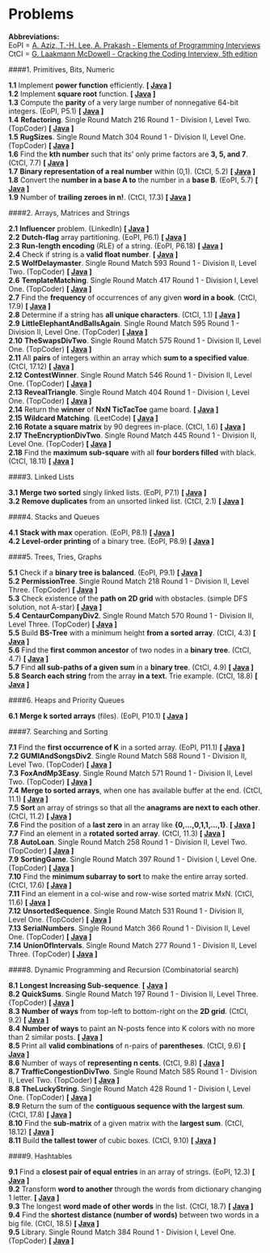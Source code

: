 Problems
=====

**Abbreviations:**  
EoPI = [A. Aziz, T.-H. Lee, A. Prakash - Elements of Programming Interviews](http://www.amazon.com/dp/1479274836/)  
CtCI = [G. Laakmann McDowell - Cracking the Coding Interview, 5th edition](http://www.amazon.com/Cracking-Coding-Interview-Programming-Questions/dp/098478280X)

####1. Primitives, Bits, Numeric

**1.1** Implement **power function** efficiently. **[ [Java](https://github.com/andreytim/jafar/blob/master/problems/src/main/java/com/andreytim/jafar/problems/numeric/P11_FastPower.java) ]**  
**1.2** Implement **square root** function. **[ [Java](https://github.com/andreytim/jafar/blob/master/problems/src/main/java/com/andreytim/jafar/problems/numeric/P12_Sqrt.java) ]**  
**1.3** Compute the **parity** of a very large number of nonnegative 64-bit integers. (EoPI, P5.1) **[ [Java](https://github.com/andreytim/jafar/blob/master/problems/src/main/java/com/andreytim/jafar/problems/numeric/P13_Parity.java) ]**  
**1.4** **Refactoring**. Single Round Match 216 Round 1 - Division I, Level Two. (TopCoder) **[ [Java](https://github.com/andreytim/jafar/blob/master/problems/src/main/java/com/andreytim/jafar/problems/numeric/P14_Refactoring.java) ]**  
**1.5** **RugSizes**. Single Round Match 304 Round 1 - Division II, Level One. (TopCoder) **[ [Java](https://github.com/andreytim/jafar/blob/master/problems/src/main/java/com/andreytim/jafar/problems/numeric/P15_RugSizes.java) ]**  
**1.6** Find the **kth number** such that its' only prime factors are **3, 5, and 7**. (CtCI, 7.7) **[ [Java](https://github.com/andreytim/jafar/blob/master/problems/src/main/java/com/andreytim/jafar/problems/numeric/P16_MultiplesOf357.java) ]**  
**1.7** **Binary representation of a real number** within (0,1). (CtCI, 5.2) **[ [Java](https://github.com/andreytim/jafar/blob/master/problems/src/main/java/com/andreytim/jafar/problems/numeric/P17_BinaryOfAFloat.java) ]**  
**1.8** Convert the **number in a base A to** the number in a **base B**. (EoPI, 5.7) **[ [Java](https://github.com/andreytim/jafar/blob/master/problems/src/main/java/com/andreytim/jafar/problems/numeric/P18_BaseConversion.java) ]**  
**1.9** Number of **trailing zeroes in n\!**. (CtCI, 17.3) **[ [Java](https://github.com/andreytim/jafar/blob/master/problems/src/main/java/com/andreytim/jafar/problems/numeric/P19_TrailingZeroesInFact.java) ]**

####2. Arrays, Matrices and Strings

**2.1** **Influencer** problem. (LinkedIn) **[ [Java](https://github.com/andreytim/jafar/blob/master/problems/src/main/java/com/andreytim/jafar/problems/arrstr/P21_Influencer.java) ]**  
**2.2** **Dutch-flag** array partitioning. (EoPI, P6.1) **[ [Java](https://github.com/andreytim/jafar/blob/master/problems/src/main/java/com/andreytim/jafar/problems/arrstr/P22_DutchFlagPartitioning.java) ]**  
**2.3** **Run-length encoding** (RLE) of a string. (EoPI, P6.18) **[ [Java](https://github.com/andreytim/jafar/blob/master/problems/src/main/java/com/andreytim/jafar/problems/arrstr/P23_RleEncoding.java) ]**   
**2.4** Check if string is a **valid float number**. **[ [Java](https://github.com/andreytim/jafar/blob/master/problems/src/main/java/com/andreytim/jafar/problems/arrstr/P24_ValidNumber.java) ]**  
**2.5** **WolfDelaymaster**. Single Round Match 593 Round 1 - Division II, Level Two. (TopCoder) **[ [Java](https://github.com/andreytim/jafar/blob/master/problems/src/main/java/com/andreytim/jafar/problems/arrstr/P25_WolfDelaymaster.java) ]**  
**2.6** **TemplateMatching**. Single Round Match 417 Round 1 - Division I, Level One. (TopCoder) **[ [Java](https://github.com/andreytim/jafar/blob/master/problems/src/main/java/com/andreytim/jafar/problems/arrstr/P26_TemplateMatching.java) ]**  
**2.7** Find the **frequency** of occurrences of any given **word in a book**. (CtCI, 17.9) **[ [Java](https://github.com/andreytim/jafar/blob/master/problems/src/main/java/com/andreytim/jafar/problems/arrstr/P27_WordsFrequency.java) ]**  
**2.8** Determine if a string has **all unique characters**. (CtCI, 1.1) **[ [Java](https://github.com/andreytim/jafar/blob/master/problems/src/main/java/com/andreytim/jafar/problems/arrstr/P28_StringUniqueChars.java) ]**    
**2.9** **LittleElephantAndBallsAgain**. Single Round Match 595 Round 1 - Division II, Level One. (TopCoder) **[ [Java](https://github.com/andreytim/jafar/blob/master/problems/src/main/java/com/andreytim/jafar/problems/arrstr/P29_LittleElephantAndBallsAgain.java) ]**  
**2.10** **TheSwapsDivTwo**. Single Round Match 575 Round 1 - Division II, Level One. (TopCoder) **[ [Java](https://github.com/andreytim/jafar/blob/master/problems/src/main/java/com/andreytim/jafar/problems/arrstr/P210_TheSwapsDivTwo.java) ]**  
**2.11** All **pairs** of integers within an array which **sum to a specified value**. (CtCI, 17.12) **[ [Java](https://github.com/andreytim/jafar/blob/master/problems/src/main/java/com/andreytim/jafar/problems/arrstr/P211_AllPairsSumToValue.java) ]**  
**2.12** **ContestWinner**. Single Round Match 546 Round 1 - Division II, Level One. (TopCoder) **[ [Java](https://github.com/andreytim/jafar/blob/master/problems/src/main/java/com/andreytim/jafar/problems/arrstr/P212_ContestWinner.java) ]**  
**2.13** **RevealTriangle**. Single Round Match 404 Round 1 - Division I, Level One. (TopCoder) **[ [Java](https://github.com/andreytim/jafar/blob/master/problems/src/main/java/com/andreytim/jafar/problems/arrstr/P213_RevealTriangle.java) ]**  
**2.14** Return the **winner** of **NxN TicTacToe** game board. **[ [Java](https://github.com/andreytim/jafar/blob/master/problems/src/main/java/com/andreytim/jafar/problems/arrstr/P214_TicTacToeWinner.java) ]**  
**2.15** **Wildcard Matching**. (LeetCode) **[ [Java](https://github.com/andreytim/jafar/blob/master/problems/src/main/java/com/andreytim/jafar/problems/arrstr/P215_WildcardMatching.java) ]**  
**2.16** **Rotate a square matrix** by 90 degrees in-place. (CtCI, 1.6) **[ [Java](https://github.com/andreytim/jafar/blob/master/problems/src/main/java/com/andreytim/jafar/problems/arrstr/P216_MatrixRotate.java) ]**  
**2.17** **TheEncryptionDivTwo**. Single Round Match 445 Round 1 - Division II, Level One. (TopCoder) **[ [Java](https://github.com/andreytim/jafar/blob/master/problems/src/main/java/com/andreytim/jafar/problems/arrstr/P217_TheEncryptionDivTwo.java) ]**  
**2.18** Find the **maximum sub-square** with all **four borders filled** with black. (CtCI, 18.11) **[ [Java](https://github.com/andreytim/jafar/blob/master/problems/src/main/java/com/andreytim/jafar/problems/arrstr/P218_MaxBlackSubsquare.java) ]**

####3. Linked Lists

**3.1** **Merge two sorted** singly linked lists. (EoPI, P7.1) **[ [Java](https://github.com/andreytim/jafar/blob/master/problems/src/main/java/com/andreytim/jafar/problems/linkedlist/P31_MergeTwoSorted.java) ]**  
**3.2** **Remove duplicates** from an unsorted linked list. (CtCI, 2.1) **[ [Java](https://github.com/andreytim/jafar/blob/master/problems/src/main/java/com/andreytim/jafar/problems/linkedlist/P32_RemoveDuplicates.java) ]**

####4. Stacks and Queues

**4.1** **Stack with max** operation. (EoPI, P8.1) **[ [Java](https://github.com/andreytim/jafar/blob/master/problems/src/main/java/com/andreytim/jafar/problems/stackqueue/P41_StackWithMax.java) ]**  
**4.2** **Level-order printing** of a binary tree. (EoPI, P8.9) **[ [Java](https://github.com/andreytim/jafar/blob/master/problems/src/main/java/com/andreytim/jafar/problems/stackqueue/P42_LevelOrderPrinting.java) ]**  

####5. Trees, Tries, Graphs

**5.1** Check if a **binary tree is balanced**. (EoPI, P9.1) **[ [Java](https://github.com/andreytim/jafar/blob/master/problems/src/main/java/com/andreytim/jafar/problems/treesgraphs/P51_CheckIfBtIsBalanced.java) ]**  
**5.2** **PermissionTree**. Single Round Match 218 Round 1 - Division II, Level Three. (TopCoder) **[ [Java](https://github.com/andreytim/jafar/blob/master/problems/src/main/java/com/andreytim/jafar/problems/treesgraphs/P52_PermissionTree.java) ]**  
**5.3** Check existence of the **path on 2D grid** with obstacles. (simple DFS solution, not A-star) **[ [Java](https://github.com/andreytim/jafar/blob/master/problems/src/main/java/com/andreytim/jafar/problems/treesgraphs/P53_CheckPath2DGrid.java) ]**  
**5.4** **CentaurCompanyDiv2**. Single Round Match 570 Round 1 - Division II, Level Three. (TopCoder) **[ [Java](https://github.com/andreytim/jafar/blob/master/problems/src/main/java/com/andreytim/jafar/problems/treesgraphs/P54_CentaurCompanyDiv2.java) ]**  
**5.5** Build **BS-Tree** with a minimum height **from a sorted array**. (CtCI, 4.3) **[ [Java](https://github.com/andreytim/jafar/blob/master/problems/src/main/java/com/andreytim/jafar/problems/treesgraphs/P55_BuildBsTreeFromSortedArr.java) ]**  
**5.6** Find the **first common ancestor** of two nodes in a **binary tree**. (CtCI, 4.7) **[ [Java](https://github.com/andreytim/jafar/blob/master/problems/src/main/java/com/andreytim/jafar/problems/treesgraphs/P56_FirstCommonAncestor.java) ]**  
**5.7** Find **all sub-paths of a given sum** in a **binary tree**. (CtCI, 4.9) **[ [Java](https://github.com/andreytim/jafar/blob/master/problems/src/main/java/com/andreytim/jafar/problems/treesgraphs/P57_PathsOfGivenSumInBt.java) ]**  
**5.8** **Search each string** from the array **in a text**. Trie example. (CtCI, 18.8) **[ [Java](https://github.com/andreytim/jafar/blob/master/problems/src/main/java/com/andreytim/jafar/problems/treesgraphs/P58_StringsSearch.java) ]**

####6. Heaps and Priority Queues

**6.1** **Merge k sorted arrays** (files). (EoPI, P10.1) **[ [Java](https://github.com/andreytim/jafar/blob/master/problems/src/main/java/com/andreytim/jafar/problems/heaps/P61_MergeKSortedArrays.java) ]**  

####7. Searching and Sorting

**7.1** Find the **first occurrence of K** in a sorted array. (EoPI, P11.1) **[ [Java](https://github.com/andreytim/jafar/blob/master/problems/src/main/java/com/andreytim/jafar/problems/sortsearch/P71_FirstOccurenceInSortedArray.java) ]**  
**7.2** **GUMIAndSongsDiv2**. Single Round Match 588 Round 1 - Division II, Level Two. (TopCoder) **[ [Java](https://github.com/andreytim/jafar/blob/master/problems/src/main/java/com/andreytim/jafar/problems/sortsearch/P72_GUMIAndSongsDiv2.java) ]**  
**7.3** **FoxAndMp3Easy**. Single Round Match 571 Round 1 - Division II, Level Two. (TopCoder) **[ [Java](https://github.com/andreytim/jafar/blob/master/problems/src/main/java/com/andreytim/jafar/problems/sortsearch/P73_FoxAndMp3Easy.java) ]**  
**7.4** **Merge to sorted arrays**, when one has available buffer at the end. (CtCI, 11.1) **[ [Java](https://github.com/andreytim/jafar/blob/master/problems/src/main/java/com/andreytim/jafar/problems/sortsearch/P74_MergeTwoSortedInPlace.java) ]**  
**7.5** **Sort** an array of strings so that all the **anagrams are next to each other**. (CtCI, 11.2) **[ [Java](https://github.com/andreytim/jafar/blob/master/problems/src/main/java/com/andreytim/jafar/problems/sortsearch/P75_SortAnagrams.java) ]**  
**7.6** Find the position of a **last zero** in an array like **{0,...,0,1,1,...,1}**. **[ [Java](https://github.com/andreytim/jafar/blob/master/problems/src/main/java/com/andreytim/jafar/problems/sortsearch/P76_LastZeroPosition.java) ]**  
**7.7** Find an element in a **rotated sorted array**. (CtCI, 11.3) **[ [Java](https://github.com/andreytim/jafar/blob/master/problems/src/main/java/com/andreytim/jafar/problems/sortsearch/P77_FindInRotatedArray.java) ]**  
**7.8** **AutoLoan**. Single Round Match 258 Round 1 - Division II, Level Two. (TopCoder) **[ [Java](https://github.com/andreytim/jafar/blob/master/problems/src/main/java/com/andreytim/jafar/problems/sortsearch/P78_AutoLoan.java) ]**  
**7.9** **SortingGame**. Single Round Match 397 Round 1 - Division I, Level One. (TopCoder) **[ [Java](https://github.com/andreytim/jafar/blob/master/problems/src/main/java/com/andreytim/jafar/problems/sortsearch/P79_SortingGame.java) ]**  
**7.10** Find the **minimum subarray to sort** to make the entire array sorted. (CtCI, 17.6) **[ [Java](https://github.com/andreytim/jafar/blob/master/problems/src/main/java/com/andreytim/jafar/problems/sortsearch/P710_MinSubarrayToSort.java) ]**  
**7.11** Find an element in a col-wise and row-wise sorted matrix MxN. (CtCI, 11.6) **[ [Java](https://github.com/andreytim/jafar/blob/master/problems/src/main/java/com/andreytim/jafar/problems/sortsearch/P711_MatrixBinarySearch.java) ]**  
**7.12** **UnsortedSequence**. Single Round Match 531 Round 1 - Division II, Level One. (TopCoder) **[ [Java](https://github.com/andreytim/jafar/blob/master/problems/src/main/java/com/andreytim/jafar/problems/sortsearch/P712_UnsortedSequence.java) ]**  
**7.13** **SerialNumbers**. Single Round Match 366 Round 1 - Division II, Level One. (TopCoder) **[ [Java](https://github.com/andreytim/jafar/blob/master/problems/src/main/java/com/andreytim/jafar/problems/sortsearch/P713_SerialNumbers.java) ]**  
**7.14** **UnionOfIntervals**. Single Round Match 277 Round 1 - Division II, Level Three. (TopCoder) **[ [Java](https://github.com/andreytim/jafar/blob/master/problems/src/main/java/com/andreytim/jafar/problems/sortsearch/P714_UnionOfIntervals.java) ]**

####8. Dynamic Programming and Recursion (Combinatorial search)

**8.1** **Longest Increasing Sub-sequence**. **[ [Java](https://github.com/andreytim/jafar/blob/master/problems/src/main/java/com/andreytim/jafar/problems/dp/P81_LongestIncreasingSubsequence.java) ]**  
**8.2** **QuickSums**. Single Round Match 197 Round 1 - Division II, Level Three. (TopCoder) **[ [Java](https://github.com/andreytim/jafar/blob/master/problems/src/main/java/com/andreytim/jafar/problems/dp/P82_QuickSums.java) ]**  
**8.3** **Number of ways** from top-left to bottom-right on the **2D grid**. (CtCI, 9.2) **[ [Java](https://github.com/andreytim/jafar/blob/master/problems/src/main/java/com/andreytim/jafar/problems/dp/P83_SqrGridNumberOfWays.java) ]**  
**8.4** **Number of ways** to paint an N-posts fence into K colors with no more than 2 similar posts. **[ [Java](https://github.com/andreytim/jafar/blob/master/problems/src/main/java/com/andreytim/jafar/problems/dp/P84_FencePainting.java) ]**  
**8.5** Print all **valid combinations** of n-pairs of **parentheses**. (CtCI, 9.6) **[ [Java](https://github.com/andreytim/jafar/blob/master/problems/src/main/java/com/andreytim/jafar/problems/dp/P85_ValidParentheses.java) ]**  
**8.6** Number of ways of **representing n cents**. (CtCI, 9.8) **[ [Java](https://github.com/andreytim/jafar/blob/master/problems/src/main/java/com/andreytim/jafar/problems/dp/P86_CoinsRepresentation.java) ]**  
**8.7** **TrafficCongestionDivTwo**. Single Round Match 585 Round 1 - Division II, Level Two. (TopCoder) **[ [Java](https://github.com/andreytim/jafar/blob/master/problems/src/main/java/com/andreytim/jafar/problems/dp/P87_TrafficCongestionDivTwo.java) ]**  
**8.8** **TheLuckyString**. Single Round Match 428 Round 1 - Division I, Level One. (TopCoder) **[ [Java](https://github.com/andreytim/jafar/blob/master/problems/src/main/java/com/andreytim/jafar/problems/dp/P88_TheLuckyString.java) ]**  
**8.9** Return the sum of the **contiguous sequence with the largest sum**. (CtCI, 17.8) **[ [Java](https://github.com/andreytim/jafar/blob/master/problems/src/main/java/com/andreytim/jafar/problems/dp/P89_MaxSumSubarray.java) ]**  
**8.10** Find the **sub-matrix** of a given matrix with the **largest sum**. (CtCI, 18.12) **[ [Java](https://github.com/andreytim/jafar/blob/master/problems/src/main/java/com/andreytim/jafar/problems/dp/P810_MaxSumSubmatrix.java) ]**  
**8.11** Build **the tallest tower** of cubic boxes. (CtCI, 9.10) **[ [Java](https://github.com/andreytim/jafar/blob/master/problems/src/main/java/com/andreytim/jafar/problems/dp/P811_TallestTowerOfBoxes.java) ]**
  
####9. Hashtables

**9.1** Find a **closest pair of equal entries** in an array of strings. (EoPI, 12.3) **[ [Java](https://github.com/andreytim/jafar/blob/master/problems/src/main/java/com/andreytim/jafar/problems/hashtables/P91_ClosestPairOfStrings.java) ]**  
**9.2** Transform **word to another** through the words from dictionary changing 1 letter. **[ [Java](https://github.com/andreytim/jafar/blob/master/problems/src/main/java/com/andreytim/jafar/problems/hashtables/P92_WordTransform.java) ]**  
**9.3** The longest **word made of other words** in the list. (CtCI, 18.7) **[ [Java](https://github.com/andreytim/jafar/blob/master/problems/src/main/java/com/andreytim/jafar/problems/hashtables/P93_LongestSplittableWord.java) ]**  
**9.4** Find the **shortest distance (number of words)** between two words in a big file. (CtCI, 18.5) **[ [Java](https://github.com/andreytim/jafar/blob/master/problems/src/main/java/com/andreytim/jafar/problems/hashtables/P94_WordsDistance.java) ]**  
**9.5** Library. Single Round Match 384 Round 1 - Division I, Level One. (TopCoder) **[ [Java](https://github.com/andreytim/jafar/blob/master/problems/src/main/java/com/andreytim/jafar/problems/hashtables/P95_Library.java) ]**